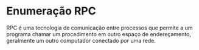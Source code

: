 # Enumeração RPC
RPC é uma tecnologia de comunicação entre processos que permite a um programa chamar um procedimento em outro espaço de endereçamento, geralmente um outro computador conectado por uma rede.
